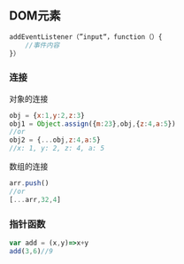 ## DOM元素



```javascript
addEventListener（”input“，function（）{
    //事件内容
}）
```

### 连接

对象的连接

```js
obj = {x:1,y:2,z:3}
obj1 = Object.assign({m:23},obj,{z:4,a:5})
//or
obj2 = {...obj,z:4,a:5}
//x: 1, y: 2, z: 4, a: 5
```

数组的连接

```js
arr.push()
//or
[...arr,32,4]
```

### 指针函数

```js
var add = (x,y)=>x+y
add(3,6)//9
```

